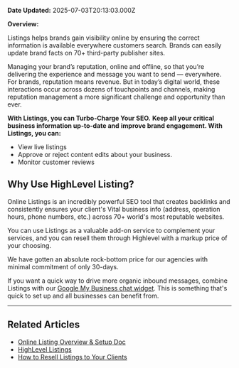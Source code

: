 **Date Updated:** 2025-07-03T20:13:03.000Z

**Overview:**

  
Listings helps brands gain visibility online by ensuring the correct information is available everywhere customers search. Brands can easily update brand facts on 70+ third-party publisher sites.

  
Managing your brand’s reputation, online and offline, so that you’re delivering the experience and message you want to send — everywhere. For brands, reputation means revenue. But in today’s digital world, these interactions occur across dozens of touchpoints and channels, making reputation management a more significant challenge and opportunity than ever.

  
**With Listings, you can Turbo-Charge Your SEO.** **Keep all your critical business information up-to-date and** **improve brand engagement. With Listings, you can:**

  
* View live listings
* Approve or reject content edits about your business.
* Monitor customer reviews

##   

## **Why Use HighLevel Listing?**

  
Online Listings is an incredibly powerful SEO tool that creates backlinks and consistently ensures your client's Vital business info (address, operation hours, phone numbers, etc.) across 70+ world's most reputable websites. 

  
You can use Listings as a valuable add-on service to complement your services, and you can resell them through Highlevel with a markup price of your choosing.

  
[](https://www.yext.com/pl/powerlistings/plans.html)

  
We have gotten an absolute rock-bottom price for our agencies with minimal commitment of only 30-days.

If you want a quick way to drive more organic inbound messages, combine Listings with our [Google My Business chat widget](https://help.gohighlevel.com/en/support/solutions/articles/48001176043). This is something that's quick to set up and all businesses can benefit from.

---

## **Related Articles**

  
* [Online Listing Overview & Setup Doc](https://help.gohighlevel.com/en/support/solutions/articles/48001196389)
* [](https://help.gohighlevel.com/en/support/solutions/articles/48001216623)[HighLevel Listings](https://help.gohighlevel.com/en/support/solutions/articles/48000984066)
* [How to Resell Listings to Your Clients](https://help.gohighlevel.com/en/support/solutions/articles/155000001901)